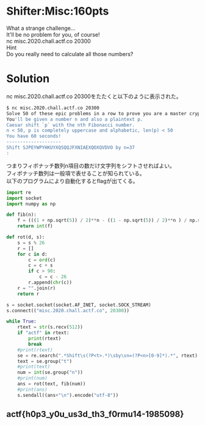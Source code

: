# Shifter:Misc:160pts
What a strange challenge...  
It'll be no problem for you, of course!  
nc misc.2020.chall.actf.co 20300  
Hint  
Do you really need to calculate all those numbers?  

# Solution
nc misc.2020.chall.actf.co 20300をたたくと以下のように表示された。  
```bash
$ nc misc.2020.chall.actf.co 20300
Solve 50 of these epic problems in a row to prove you are a master crypto man like Aplet123!
You'll be given a number n and also a plaintext p.
Caesar shift `p` with the nth Fibonacci number.
n < 50, p is completely uppercase and alphabetic, len(p) < 50
You have 60 seconds!
--------------------
Shift SJPEYWPYHKUYXQSQQJFXNIAEXQOXQVDVO by n=37
:
```
つまりフィボナッチ数列n項目の数だけ文字列をシフトさせればよい。  
フィボナッチ数列は一般項で表せることが知られている。  
以下のプログラムにより自動化するとflagが出てくる。  
```python:shifter.py
import re
import socket
import numpy as np

def fib(n):
    f = (((1 + np.sqrt(5)) / 2)**n - ((1 - np.sqrt(5)) / 2)**n ) / np.sqrt(5)
    return int(f)

def rot(d, s):
    s = s % 26
    r = []
    for c in d:
        c = ord(c)
        c = c + s
        if c > 90:
            c = c - 26
        r.append(chr(c))
    r = "".join(r)
    return r

s = socket.socket(socket.AF_INET, socket.SOCK_STREAM)
s.connect(("misc.2020.chall.actf.co", 20300))

while True:
    rtext = str(s.recv(512))
    if "actf" in rtext:
        print(rtext)
        break
    #print(rtext)
    se = re.search(".*Shift\s(?P<t>.*)\sby\sn=(?P<n>[0-9]*).*", rtext)
    text = se.group("t")
    #print(text)
    num = int(se.group("n"))
    #print(num)
    ans = rot(text, fib(num))
    #print(ans)
    s.sendall((ans+"\n").encode("utf-8"))
```
## actf{h0p3_y0u_us3d_th3_f0rmu14-1985098}